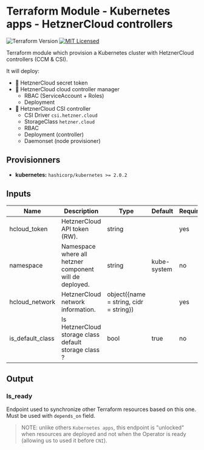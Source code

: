 # Terraform Module - Kubernetes apps - HetznerCloud controllers

![Terraform Version](https://img.shields.io/badge/terraform-≥_0.14-blueviolet)
[![MIT Licensed](https://img.shields.io/badge/license-MIT-green.svg)](https://tldrlegal.com/license/mit-license)

Terraform module which provision a Kubernetes cluster with HetznerCloud controllers (CCM & CSI).

It will deploy:
- :key: HetznerCloud secret token
- :satellite: HetznerCloud cloud controller manager
  - RBAC (ServiceAccount + Roles)
  - Deployment
- :floppy_disk: HetznerCloud CSI controller
  - CSI Driver `csi.hetzner.cloud`
  - StorageClass `hetzner.cloud`
  - RBAC
  - Deployment (controller)
  - Daemonset (node provisioner)

## Provisionners

- **kubernetes:** `hashicorp/kubernetes >= 2.0.2`

## Inputs

| Name | Description | Type | Default | Required |
|------|-------------|------|---------|----------|
|hcloud_token|HetznerCloud API token (RW).|string||yes|
|namespace|Namespace where all hetzner component will de deployed.|string|kube-system|no|
|hcloud_network|HetznerCloud network information.|object({name = string, cidr = string})||yes|
|is_default_class|Is HetznerCloud storage class default storage class ?|bool|true|no|

## Output

### Is_ready

Endpoint used to synchronize other Terraform resources based on this one. Must be used with `depends_on` field.

> NOTE: unlike others `Kubernetes apps`, this endpoint is "unlocked" when resources are deployed and not when the Operator is ready (allowing us to used it before `CNI`).
